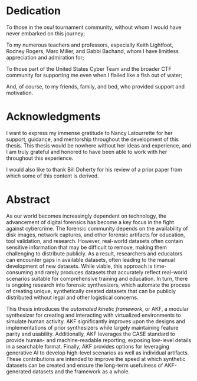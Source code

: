 # Dedication

To those in the osu! tournament community, without whom I would have never embarked on this journey;

To my numerous teachers and professors, especially Keith Lightfoot, Rodney Rogers, Marc Miller, and Gabbi Bachand, whom I have limitless appreciation and admiration for;

To those part of the United States Cyber Team and the broader CTF community for supporting me even when I flailed like a fish out of water;

And, of course, to my friends, family, and bed, who provided support and motivation.

# Acknowledgments

I want to express my immense gratitude to Nancy Latourrette for her support, guidance, and mentorship throughout the development of this thesis. This thesis would be nowhere without her ideas and experience, and I am truly grateful and honored to have been able to work with her throughout this experience. 

I would also like to thank Bill Doherty for his review of a prior paper from which some of this content is derived. 

# Abstract

As our world becomes increasingly dependent on technology, the advancement of digital forensics has become a key focus in the fight against cybercrime. The forensic community depends on the availability of disk images, network captures, and other forensic artifacts for education, tool validation, and research. However, real-world datasets often contain sensitive information that may be difficult to remove, making them challenging to distribute publicly. As a result, researchers and educators can encounter gaps in available datasets, often leading to the manual development of new datasets. While viable, this approach is time-consuming and rarely produces datasets that accurately reflect real-world scenarios suitable for comprehensive training and education. In turn, there is ongoing research into forensic synthesizers, which automate the process of creating unique, synthetically created datasets that can be publicly distributed without legal and other logistical concerns.

This thesis introduces the _*automated kinetic framework*_, or AKF, a modular synthesizer for creating and interacting with virtualized environments to simulate human activity. AKF significantly improves upon the designs and implementations of prior synthesizers while largely maintaining feature parity and usability. Additionally, AKF leverages the CASE standard to provide human- and machine-readable reporting, exposing low-level details in a searchable format. Finally, AKF provides options for leveraging generative AI to develop high-level scenarios as well as individual artifacts. These contributions are intended to improve the speed at which synthetic datasets can be created and ensure the long-term usefulness of AKF-generated datasets and the framework as a whole.
